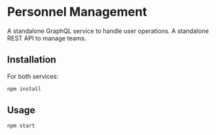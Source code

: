 # Personnel Management

A standalone GraphQL service to handle user operations.
A standalone REST API to manage teams.

## Installation

For both services:

```bash
npm install
```

## Usage

```node
npm start
```
